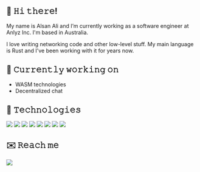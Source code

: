 ## 👋 𝙷𝚒 𝚝𝚑𝚎𝚛𝚎!

My name is Alsan Ali and I’m currently working as a software engineer at Anlyz Inc. I'm based in Australia.

I love writing networking code and other low-level stuff. My main language is Rust and I've been working with it for years now.

## 🔭 𝙲𝚞𝚛𝚛𝚎𝚗𝚝𝚕𝚢 𝚠𝚘𝚛𝚔𝚒𝚗𝚐 𝚘𝚗
* WASM technologies
* Decentralized chat

## 🔧 𝚃𝚎𝚌𝚑𝚗𝚘𝚕𝚘𝚐𝚒𝚎𝚜
[![](https://img.shields.io/badge/OS-Qubes%20OS-success?style=for-the-badge&logo=linux)](https://www.qubes-os.org/)
[![](https://img.shields.io/badge/Lang-Rust-orange?style=for-the-badge&logo=rust)](https://www.rust-lang.org/)
[![](https://img.shields.io/badge/Lang-TypeScript-blue?style=for-the-badge&logo=typescript)](https://www.typescriptlang.org/)
[![](https://img.shields.io/badge/Lang-SASS-red?style=for-the-badge&logo=sass)](https://sass-lang.com/)
[![](https://img.shields.io/badge/Framework-Actix%2FAxum-white?style=for-the-badge&logo=html5)](https://actix.rs/)
[![](https://img.shields.io/badge/Framework-React-aqua?style=for-the-badge&logo=react)](https://reactjs.org/)
[![](https://img.shields.io/badge/Framework-Vue.js-aqua?style=for-the-badge&logo=vue.js)](https://vuejs.org/)
[![](https://img.shields.io/badge/Technology-WebAssembly-purple?style=for-the-badge&logo=webassembly)](https://webassembly.org/)

## ✉️ 𝚁𝚎𝚊𝚌𝚑 𝚖𝚎
[![](https://img.shields.io/badge/Email-me%40alsanali.com-success?style=for-the-badge&logo=gmail)](mailto:me@alsanali.com)
